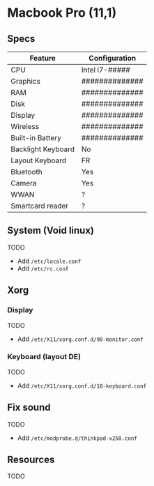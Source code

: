 # Macbook Pro (11,1)

## Specs

| Feature            | Configuration  |
| ------------------ | -------------- |
| CPU                | Intel i7-##### |
| Graphics           | ############## |
| RAM                | ############## |
| Disk               | ############## |
| Display            | ############## |
| Wireless           | ############## |
| Built-in Battery   | ############## |
| Backlight Keyboard | No             |
| Layout Keyboard    | FR             |
| Bluetooth          | Yes            |
| Camera             | Yes            |
| WWAN               | ?              |
| Smartcard reader   | ?              |

## System (Void linux)

TODO

- Add `/etc/locale.conf`
- Add `/etc/rc.conf`

## Xorg

### Display

TODO

- Add `/etc/X11/xorg.conf.d/90-monitor.conf`

### Keyboard (layout DE)

TODO

- Add `/etc/X11/xorg.conf.d/10-keyboard.conf`

##  Fix sound

TODO

- Add `/etc/modprobe.ḍ/thinkpad-x250.conf`

## Resources

TODO
